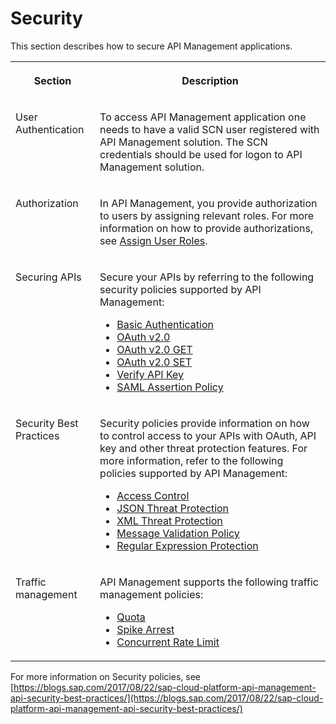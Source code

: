 <!-- loiof1f997c71cdc40e9a0735edf2572840c -->

# Security

This section describes how to secure API Management applications.


<table>
<tr>
<th valign="top">

Section



</th>
<th valign="top">

Description



</th>
</tr>
<tr>
<td valign="top">

User Authentication



</td>
<td valign="top">

To access API Management application one needs to have a valid SCN user registered with API Management solution. The SCN credentials should be used for logon to API Management solution.



</td>
</tr>
<tr>
<td valign="top">

Authorization



</td>
<td valign="top">

In API Management, you provide authorization to users by assigning relevant roles. For more information on how to provide authorizations, see [Assign User Roles](APIM-Initial-Setup/assign-user-roles-911ca5a.md).



</td>
</tr>
<tr>
<td valign="top">

Securing APIs



</td>
<td valign="top">

Secure your APIs by referring to the following security policies supported by API Management:

-   [Basic Authentication](APIM-Development/basic-authentication-693c0d1.md)
-   [OAuth v2.0](APIM-Development/oauth-v2-0-09b5abb.md)
-   [OAuth v2.0 GET](APIM-Development/oauth-v2-0-get-2e507ea.md)
-   [OAuth v2.0 SET](APIM-Development/oauth-v2-0-set-161c1e3.md)
-   [Verify API Key](APIM-Development/verify-api-key-4d15a04.md)
-   [SAML Assertion Policy](APIM-Development/saml-assertion-policy-3882208.md)



</td>
</tr>
<tr>
<td valign="top">

Security Best Practices



</td>
<td valign="top">

Security policies provide information on how to control access to your APIs with OAuth, API key and other threat protection features. For more information, refer to the following policies supported by API Management:

-   [Access Control](APIM-Development/access-control-3f72aea.md)
-   [JSON Threat Protection](APIM-Development/json-threat-protection-952cbd7.md)
-   [XML Threat Protection](APIM-Development/xml-threat-protection-3de6615.md)
-   [Message Validation Policy](APIM-Development/message-validation-policy-e68da2f.md)
-   [Regular Expression Protection](APIM-Development/regular-expression-protection-0118f91.md)



</td>
</tr>
<tr>
<td valign="top">

Traffic management



</td>
<td valign="top">

API Management supports the following traffic management policies:

-   [Quota](APIM-Development/quota-1f742c1.md)
-   [Spike Arrest](APIM-Development/spike-arrest-bf441dc.md)
-   [Concurrent Rate Limit](APIM-Development/concurrent-rate-limit-8f22baa.md)



</td>
</tr>
</table>

For more information on Security policies, see [https://blogs.sap.com/2017/08/22/sap-cloud-platform-api-management-api-security-best-practices/](https://blogs.sap.com/2017/08/22/sap-cloud-platform-api-management-api-security-best-practices/) 

